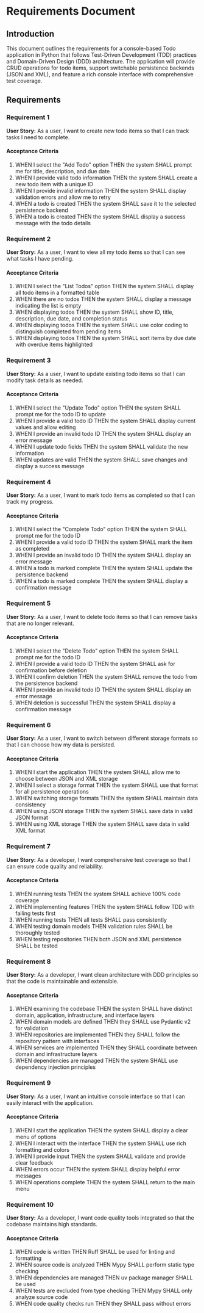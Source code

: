 # Requirements Document

## Introduction

This document outlines the requirements for a console-based Todo application in Python that follows Test-Driven Development (TDD) practices and Domain-Driven Design (DDD) architecture. The application will provide CRUD operations for todo items, support switchable persistence backends (JSON and XML), and feature a rich console interface with comprehensive test coverage.

## Requirements

### Requirement 1

**User Story:** As a user, I want to create new todo items so that I can track tasks I need to complete.

#### Acceptance Criteria

1. WHEN I select the "Add Todo" option THEN the system SHALL prompt me for title, description, and due date
2. WHEN I provide valid todo information THEN the system SHALL create a new todo item with a unique ID
3. WHEN I provide invalid information THEN the system SHALL display validation errors and allow me to retry
4. WHEN a todo is created THEN the system SHALL save it to the selected persistence backend
5. WHEN a todo is created THEN the system SHALL display a success message with the todo details

### Requirement 2

**User Story:** As a user, I want to view all my todo items so that I can see what tasks I have pending.

#### Acceptance Criteria

1. WHEN I select the "List Todos" option THEN the system SHALL display all todo items in a formatted table
2. WHEN there are no todos THEN the system SHALL display a message indicating the list is empty
3. WHEN displaying todos THEN the system SHALL show ID, title, description, due date, and completion status
4. WHEN displaying todos THEN the system SHALL use color coding to distinguish completed from pending items
5. WHEN displaying todos THEN the system SHALL sort items by due date with overdue items highlighted

### Requirement 3

**User Story:** As a user, I want to update existing todo items so that I can modify task details as needed.

#### Acceptance Criteria

1. WHEN I select the "Update Todo" option THEN the system SHALL prompt me for the todo ID to update
2. WHEN I provide a valid todo ID THEN the system SHALL display current values and allow editing
3. WHEN I provide an invalid todo ID THEN the system SHALL display an error message
4. WHEN I update todo fields THEN the system SHALL validate the new information
5. WHEN updates are valid THEN the system SHALL save changes and display a success message

### Requirement 4

**User Story:** As a user, I want to mark todo items as completed so that I can track my progress.

#### Acceptance Criteria

1. WHEN I select the "Complete Todo" option THEN the system SHALL prompt me for the todo ID
2. WHEN I provide a valid todo ID THEN the system SHALL mark the item as completed
3. WHEN I provide an invalid todo ID THEN the system SHALL display an error message
4. WHEN a todo is marked complete THEN the system SHALL update the persistence backend
5. WHEN a todo is marked complete THEN the system SHALL display a confirmation message

### Requirement 5

**User Story:** As a user, I want to delete todo items so that I can remove tasks that are no longer relevant.

#### Acceptance Criteria

1. WHEN I select the "Delete Todo" option THEN the system SHALL prompt me for the todo ID
2. WHEN I provide a valid todo ID THEN the system SHALL ask for confirmation before deletion
3. WHEN I confirm deletion THEN the system SHALL remove the todo from the persistence backend
4. WHEN I provide an invalid todo ID THEN the system SHALL display an error message
5. WHEN deletion is successful THEN the system SHALL display a confirmation message

### Requirement 6

**User Story:** As a user, I want to switch between different storage formats so that I can choose how my data is persisted.

#### Acceptance Criteria

1. WHEN I start the application THEN the system SHALL allow me to choose between JSON and XML storage
2. WHEN I select a storage format THEN the system SHALL use that format for all persistence operations
3. WHEN switching storage formats THEN the system SHALL maintain data consistency
4. WHEN using JSON storage THEN the system SHALL save data in valid JSON format
5. WHEN using XML storage THEN the system SHALL save data in valid XML format

### Requirement 7

**User Story:** As a developer, I want comprehensive test coverage so that I can ensure code quality and reliability.

#### Acceptance Criteria

1. WHEN running tests THEN the system SHALL achieve 100% code coverage
2. WHEN implementing features THEN the system SHALL follow TDD with failing tests first
3. WHEN running tests THEN all tests SHALL pass consistently
4. WHEN testing domain models THEN validation rules SHALL be thoroughly tested
5. WHEN testing repositories THEN both JSON and XML persistence SHALL be tested

### Requirement 8

**User Story:** As a developer, I want clean architecture with DDD principles so that the code is maintainable and extensible.

#### Acceptance Criteria

1. WHEN examining the codebase THEN the system SHALL have distinct domain, application, infrastructure, and interface layers
2. WHEN domain models are defined THEN they SHALL use Pydantic v2 for validation
3. WHEN repositories are implemented THEN they SHALL follow the repository pattern with interfaces
4. WHEN services are implemented THEN they SHALL coordinate between domain and infrastructure layers
5. WHEN dependencies are managed THEN the system SHALL use dependency injection principles

### Requirement 9

**User Story:** As a user, I want an intuitive console interface so that I can easily interact with the application.

#### Acceptance Criteria

1. WHEN I start the application THEN the system SHALL display a clear menu of options
2. WHEN I interact with the interface THEN the system SHALL use rich formatting and colors
3. WHEN I provide input THEN the system SHALL validate and provide clear feedback
4. WHEN errors occur THEN the system SHALL display helpful error messages
5. WHEN operations complete THEN the system SHALL return to the main menu

### Requirement 10

**User Story:** As a developer, I want code quality tools integrated so that the codebase maintains high standards.

#### Acceptance Criteria

1. WHEN code is written THEN Ruff SHALL be used for linting and formatting
2. WHEN source code is analyzed THEN Mypy SHALL perform static type checking
3. WHEN dependencies are managed THEN uv package manager SHALL be used
4. WHEN tests are excluded from type checking THEN Mypy SHALL only analyze source code
5. WHEN code quality checks run THEN they SHALL pass without errors
